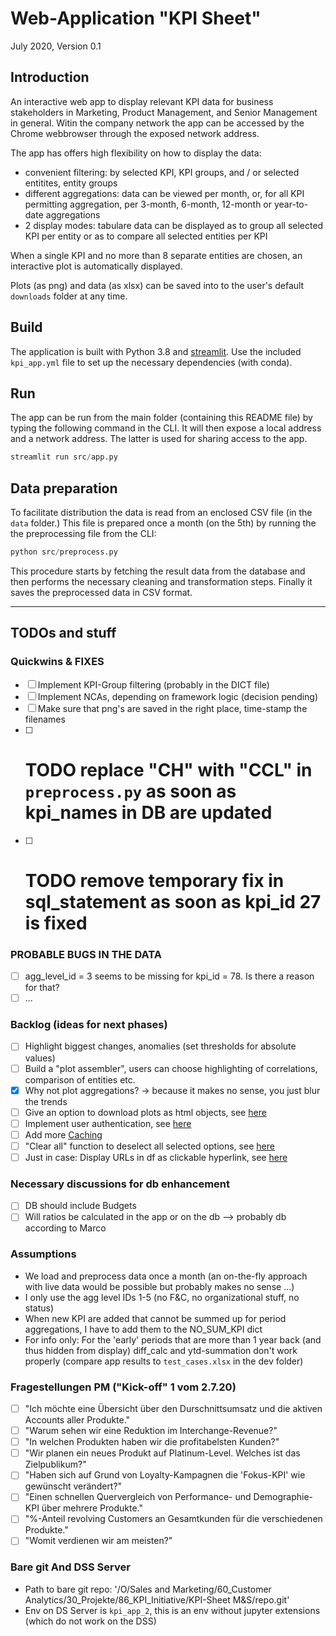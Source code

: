 # Web-Application "KPI Sheet"

July 2020, Version 0.1

## Introduction

An interactive web app to display relevant KPI data for business stakeholders in Marketing, Product Management, and Senior Management in general.
Witin the company network the app can be accessed by the Chrome webbrowser through the exposed network address.

The app has offers high flexibility on how to display the data:

- convenient filtering: by selected KPI, KPI groups, and / or selected entitites, entity groups
- different aggregations: data can be viewed per month, or, for all KPI permitting aggregation, per 3-month, 6-month, 12-month or year-to-date aggregations
- 2 display modes: tabulare data can be displayed as to group all selected KPI per entity or as to compare all selected entities per KPI

When a single KPI and no more than 8 separate entities are chosen, an interactive plot is automatically displayed.

Plots (as png) and data (as xlsx) can be saved into to the user's default `downloads` folder at any time.

## Build

The application is built with Python 3.8 and [streamlit](https://www.streamlit.io/). Use the included `kpi_app.yml` file to set up the necessary dependencies (with conda).

## Run

The app can be run from the main folder (containing this README file) by typing the following command in the CLI. It will then expose a local address and a network address. The latter is used for sharing access to the app.

```python
streamlit run src/app.py
```

## Data preparation

To facilitate distribution the data is read from an enclosed CSV file (in the `data` folder.) This file is prepared once a month (on the 5th) by running the the preprocessing file from the CLI:

```python
python src/preprocess.py
```

This procedure starts by fetching the result data from the database and then performs the necessary cleaning and transformation steps. Finally it saves the preprocessed data in CSV format.

---

## TODOs and stuff

### Quickwins & FIXES

- [ ] Implement KPI-Group filtering (probably in the DICT file)
- [ ] Implement NCAs, depending on framework logic (decision pending)
- [ ] Make sure that png's are saved in the right place, time-stamp the filenames
- [ ] # TODO replace "CH" with "CCL" in `preprocess.py` as soon as kpi_names in DB are updated
- [ ] # TODO remove temporary fix in sql_statement as soon as kpi_id 27 is fixed

### PROBABLE BUGS IN THE DATA

- [ ] agg_level_id = 3 seems to be missing for kpi_id = 78. Is there a reason for that?
- [ ] ...

### Backlog (ideas for next phases)

- [ ] Highlight biggest changes, anomalies (set thresholds for absolute values)
- [ ] Build a "plot assembler", users can choose highlighting of correlations, comparison of entities etc.
- [x] Why not plot aggregations? -> because it makes no sense, you just blur the trends
- [ ] Give an option to download plots as html objects, see [here](https://discuss.streamlit.io/t/download-plotly-plot-as-html/4426)
- [ ] Implement user authentication, see [here](https://discuss.streamlit.io/t/hide-text-input-box-after-the-input/4381)
- [ ] Add more [Caching](https://docs.streamlit.io/en/stable/caching.html#example-4-when-an-inner-function-changes)
- [ ] "Clear all" function to deselect all selected options, see [here](https://discuss.streamlit.io/t/reset-multiselect-to-default-values-using-a-checkbox/1941)
- [ ] Just in case: Display URLs in df as clickable hyperlink, see [here](https://discuss.streamlit.io/t/display-urls-in-dataframe-column-as-a-clickable-hyperlink/743)

### Necessary discussions for db enhancement

- [ ] DB should include Budgets
- [ ] Will ratios be calculated in the app or on the db --> probably db according to Marco

### Assumptions

- We load and preprocess data once a month (an on-the-fly approach with live data would be possible but probably makes no sense ...)
- I only use the agg level IDs 1-5 (no F&C, no organizational stuff, no status)
- When new KPI are added that cannot be summed up for period aggregations, I have to add them to the NO_SUM_KPI dict
- For info only: For the 'early' periods that are more than 1 year back (and thus hidden from display) diff_calc and ytd-summation don't work properly (compare app results to `test_cases.xlsx` in the dev folder)

### Fragestellungen PM ("Kick-off" 1 vom 2.7.20)

- [ ] "Ich möchte eine Übersicht über den Durschnittsumsatz und die aktiven Accounts aller Produkte."
- [ ] "Warum sehen wir eine Reduktion im Interchange-Revenue?"
- [ ] "In welchen Produkten haben wir die profitabelsten Kunden?"
- [ ] "Wir planen ein neues Produkt auf Platinum-Level. Welches ist das Zielpublikum?"
- [ ] "Haben sich auf Grund von Loyalty-Kampagnen die 'Fokus-KPI' wie gewünscht verändert?"
- [ ] "Einen schnellen Quervergleich von Performance- und Demographie-KPI über mehrere Produkte."
- [ ] "%-Anteil revolving Customers an Gesamtkunden für die verschiedenen Produkte."
- [ ] "Womit verdienen wir am meisten?"

### Bare git And DSS Server

- Path to bare git repo: '/O/Sales and Marketing/60_Customer Analytics/30_Projekte/86_KPI_Initiative/KPI-Sheet M&S/repo.git'
- Env on DS Server is `kpi_app_2`, this is an env without jupyter extensions (which do not work on the DSS)
